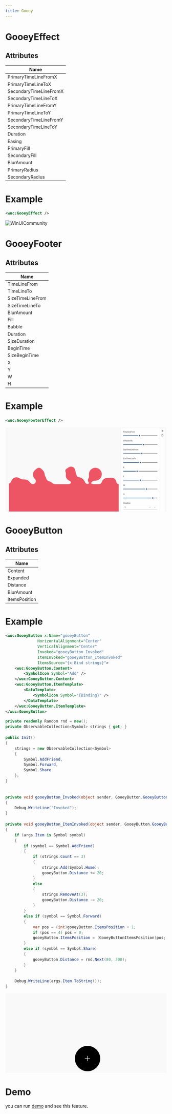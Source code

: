 ```yaml
---
title: Gooey
---
```


# GooeyEffect

## Attributes

|Name|
|-|
|PrimaryTimeLineFromX|
|PrimaryTimeLineToX|
|SecondaryTimeLineFromX|
|SecondaryTimeLineToX|
|PrimaryTimeLineFromY|
|PrimaryTimeLineToY|
|SecondaryTimeLineFromY|
|SecondaryTimeLineToY|
|Duration|
|Easing|
|PrimaryFill|
|SecondaryFill|
|BlurAmount|
|PrimaryRadius|
|SecondaryRadius|

# Example

```xml
<wuc:GooeyEffect />
```

![WinUICommunity](https://raw.githubusercontent.com/WinUICommunity/Resources/main/WinUICommunityDocs/Win2d/GooeyEffect.gif)

# GooeyFooter

## Attributes

|Name|
|-|
|TimeLineFrom|
|TimeLineTo|
|SizeTimeLineFrom|
|SizeTimeLineTo|
|BlurAmount|
|Fill|
|Bubble|
|Duration|
|SizeDuration|
|BeginTime|
|SizeBeginTime|
|X|
|Y|
|W|
|H|

# Example

```xml
<wuc:GooeyFooterEffect />
```

![WinUICommunity](https://raw.githubusercontent.com/WinUICommunity/Resources/main/WinUICommunityDocs/Win2d/GooeyFooterEffect.gif)

# GooeyButton

## Attributes

|Name|
|-|
|Content|
|Expanded|
|Distance|
|BlurAmount|
|ItemsPosition|

# Example

```xml
<wuc:GooeyButton x:Name="gooeyButton"
              HorizontalAlignment="Center"
              VerticalAlignment="Center"
              Invoked="gooeyButton_Invoked"
              ItemInvoked="gooeyButton_ItemInvoked"
              ItemsSource="{x:Bind strings}">
    <wuc:GooeyButton.Content>
        <SymbolIcon Symbol="Add" />
    </wuc:GooeyButton.Content>
    <wuc:GooeyButton.ItemTemplate>
        <DataTemplate>
            <SymbolIcon Symbol="{Binding}" />
        </DataTemplate>
    </wuc:GooeyButton.ItemTemplate>
</wuc:GooeyButton>
```

```cs
private readonly Random rnd = new();
private ObservableCollection<Symbol> strings { get; }

public Init()
{
    strings = new ObservableCollection<Symbol>
    {
        Symbol.AddFriend,
        Symbol.Forward,
        Symbol.Share
    };
}


private void gooeyButton_Invoked(object sender, GooeyButton.GooeyButtonInvokedEventArgs args)
{
    Debug.WriteLine("Invoked");
}

private void gooeyButton_ItemInvoked(object sender, GooeyButton.GooeyButtonItemInvokedEventArgs args)
{
    if (args.Item is Symbol symbol)
    {
        if (symbol == Symbol.AddFriend)
        {
            if (strings.Count == 3)
            {
                strings.Add(Symbol.Home);
                gooeyButton.Distance += 20;
            }
            else
            {
                strings.RemoveAt(3);
                gooeyButton.Distance -= 20;
            }
        }
        else if (symbol == Symbol.Forward)
        {
            var pos = (int)gooeyButton.ItemsPosition + 1;
            if (pos == 4) pos = 0;
            gooeyButton.ItemsPosition = (GooeyButtonItemsPosition)pos;
        }
        else if (symbol == Symbol.Share)
        {
            gooeyButton.Distance = rnd.Next(80, 300);
        }
    }

    Debug.WriteLine(args.Item.ToString());
}
```

![WinUICommunity](https://raw.githubusercontent.com/WinUICommunity/Resources/main/WinUICommunityDocs/Win2d/GooeyButton.gif)

# Demo
you can run [demo](https://github.com/WinUICommunity/WinUICommunity) and see this feature.


